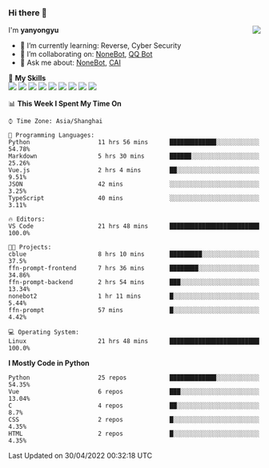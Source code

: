 ### Hi there 👋

<a href="#">
  <img align="right" src="https://github-readme-stats.vercel.app/api?username=yanyongyu&count_private=true&show_icons=true&bg_color=15,f2f7fd,E0EAFC" />
</a>

I'm **yanyongyu**

- 🌱 I’m currently learning: Reverse, Cyber Security
- 👯 I’m collaborating on: [NoneBot](https://github.com/nonebot), [QQ Bot](https://github.com/Mrs4s/go-cqhttp)
- 💬 Ask me about: [NoneBot](https://github.com/nonebot), [CAI](https://github.com/cscs181/CAI)

🌟 **My Skills**  
![](https://img.shields.io/badge/-Python-3e74a2?style=flat-square&logo=Python&logoColor=fff)
![](https://img.shields.io/badge/-Node.js-339933?style=flat-square&logo=Node.js&logoColor=fff)
![](https://img.shields.io/badge/-Vue-4fc08d?style=flat-square&logo=Vue.js&logoColor=fff)
![](https://img.shields.io/badge/-React-2d98ce?style=flat-square&logo=React&logoColor=fff)
![](https://img.shields.io/badge/-Docker-2496ED?style=flat-square&logo=Docker&logoColor=fff)
![](https://img.shields.io/badge/-Linux-000000?style=flat-square&logo=Linux&logoColor=fff)
![](https://img.shields.io/badge/-MySQL-4479A1?style=flat-square&logo=MySQL&logoColor=fff)
![](https://img.shields.io/badge/-Redis-DC382D?style=flat-square&logo=Redis&logoColor=fff)
![](https://img.shields.io/badge/-MongoDB-47A248?style=flat-square&logo=MongoDB&logoColor=fff)

<!--START_SECTION:waka-->
📊 **This Week I Spent My Time On** 

```text
⌚︎ Time Zone: Asia/Shanghai

💬 Programming Languages: 
Python                   11 hrs 56 mins      █████████████░░░░░░░░░░░░   54.78% 
Markdown                 5 hrs 30 mins       ██████░░░░░░░░░░░░░░░░░░░   25.26% 
Vue.js                   2 hrs 4 mins        ██░░░░░░░░░░░░░░░░░░░░░░░   9.51% 
JSON                     42 mins             ░░░░░░░░░░░░░░░░░░░░░░░░░   3.25% 
TypeScript               40 mins             ░░░░░░░░░░░░░░░░░░░░░░░░░   3.11%

🔥 Editors: 
VS Code                  21 hrs 48 mins      █████████████████████████   100.0%

🐱‍💻 Projects: 
cblue                    8 hrs 10 mins       █████████░░░░░░░░░░░░░░░░   37.5% 
ffn-prompt-frontend      7 hrs 36 mins       ████████░░░░░░░░░░░░░░░░░   34.86% 
ffn-prompt-backend       2 hrs 54 mins       ███░░░░░░░░░░░░░░░░░░░░░░   13.34% 
nonebot2                 1 hr 11 mins        █░░░░░░░░░░░░░░░░░░░░░░░░   5.44% 
ffn-prompt               57 mins             █░░░░░░░░░░░░░░░░░░░░░░░░   4.42%

💻 Operating System: 
Linux                    21 hrs 48 mins      █████████████████████████   100.0%

```

**I Mostly Code in Python** 

```text
Python                   25 repos            █████████████░░░░░░░░░░░░   54.35% 
Vue                      6 repos             ███░░░░░░░░░░░░░░░░░░░░░░   13.04% 
C                        4 repos             ██░░░░░░░░░░░░░░░░░░░░░░░   8.7% 
CSS                      2 repos             █░░░░░░░░░░░░░░░░░░░░░░░░   4.35% 
HTML                     2 repos             █░░░░░░░░░░░░░░░░░░░░░░░░   4.35%

```



 Last Updated on 30/04/2022 00:32:18 UTC
<!--END_SECTION:waka-->

